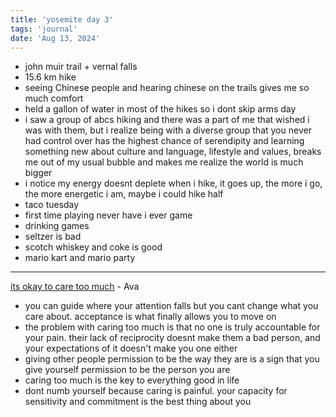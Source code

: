 ```yaml
---
title: 'yosemite day 3'
tags: 'journal'
date: 'Aug 13, 2024'
---
```


- john muir trail + vernal falls
- 15.6 km hike
- seeing Chinese people and hearing chinese on the trails gives me so much comfort
- held a gallon of water in most of the hikes so i dont skip arms day
- i saw a group of abcs hiking and there was a part of me that wished i was with them, but i realize being with a diverse group that you never had control over has the highest chance of serendipity and learning something new about culture and language, lifestyle and values, breaks me out of my usual bubble and makes me realize the world is much bigger
- i notice my energy doesnt deplete when i hike, it goes up, the more i go, the more energetic i am, maybe i could hike half
- taco tuesday
- first time playing never have i ever game
- drinking games
- seltzer is bad
- scotch whiskey and coke is good
- mario kart and mario party

---

[its okay to care too much](https://open.substack.com/pub/ava/p/its-okay-to-care-too-much) - Ava

- you can guide where your attention falls but you cant change what you care about. acceptance is what finally allows you to move on
- the problem with caring too much is that no one is truly accountable for your pain. their lack of reciprocity doesnt make them a bad person, and your expectations of it doesn't make you one either
- giving other people permission to be the way they are is a sign that you give yourself permission to be the person you are
- caring too much is the key to everything good in life
- dont numb yourself because caring is painful. your capacity for sensitivity and commitment is the best thing about you
